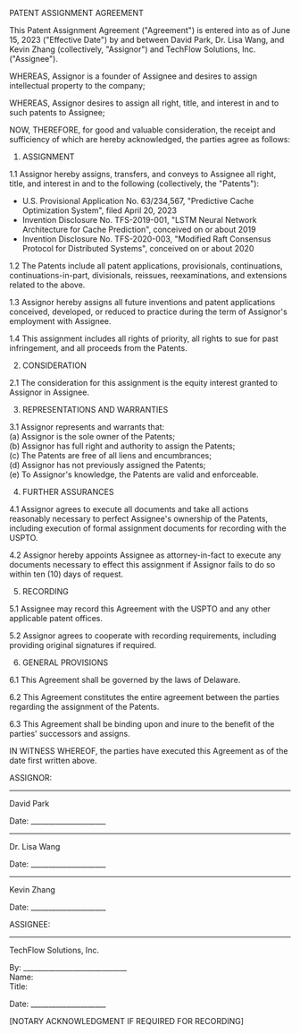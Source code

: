 <!--
Generated by CaseThread CLI POC
Document Type: patent-assignment-agreement
Input File: tfs-01-patent-assignment-founders.yaml
Generated: 2025-07-09T00:40:05.611Z
Generation Time: 31s
-->

PATENT ASSIGNMENT AGREEMENT


This Patent Assignment Agreement ("Agreement") is entered into as of June 15, 2023 ("Effective Date") by and between David Park, Dr. Lisa Wang, and Kevin Zhang (collectively, "Assignor") and TechFlow Solutions, Inc. ("Assignee").


WHEREAS, Assignor is a founder of Assignee and desires to assign intellectual property to the company;

WHEREAS, Assignor desires to assign all right, title, and interest in and to such patents to Assignee;

NOW, THEREFORE, for good and valuable consideration, the receipt and sufficiency of which are hereby acknowledged, the parties agree as follows:


1. ASSIGNMENT

1.1 Assignor hereby assigns, transfers, and conveys to Assignee all right, title, and interest in and to the following (collectively, the "Patents"):

- U.S. Provisional Application No. 63/234,567, "Predictive Cache Optimization System", filed April 20, 2023  
- Invention Disclosure No. TFS-2019-001, "LSTM Neural Network Architecture for Cache Prediction", conceived on or about 2019  
- Invention Disclosure No. TFS-2020-003, "Modified Raft Consensus Protocol for Distributed Systems", conceived on or about 2020  

1.2 The Patents include all patent applications, provisionals, continuations, continuations-in-part, divisionals, reissues, reexaminations, and extensions related to the above.

1.3 Assignor hereby assigns all future inventions and patent applications conceived, developed, or reduced to practice during the term of Assignor's employment with Assignee.

1.4 This assignment includes all rights of priority, all rights to sue for past infringement, and all proceeds from the Patents.


2. CONSIDERATION

2.1 The consideration for this assignment is the equity interest granted to Assignor in Assignee.


3. REPRESENTATIONS AND WARRANTIES

3.1 Assignor represents and warrants that:  
(a) Assignor is the sole owner of the Patents;  
(b) Assignor has full right and authority to assign the Patents;  
(c) The Patents are free of all liens and encumbrances;  
(d) Assignor has not previously assigned the Patents;  
(e) To Assignor's knowledge, the Patents are valid and enforceable.


4. FURTHER ASSURANCES

4.1 Assignor agrees to execute all documents and take all actions reasonably necessary to perfect Assignee's ownership of the Patents, including execution of formal assignment documents for recording with the USPTO.

4.2 Assignor hereby appoints Assignee as attorney-in-fact to execute any documents necessary to effect this assignment if Assignor fails to do so within ten (10) days of request.


5. RECORDING

5.1 Assignee may record this Agreement with the USPTO and any other applicable patent offices.

5.2 Assignor agrees to cooperate with recording requirements, including providing original signatures if required.


6. GENERAL PROVISIONS

6.1 This Agreement shall be governed by the laws of Delaware.

6.2 This Agreement constitutes the entire agreement between the parties regarding the assignment of the Patents.

6.3 This Agreement shall be binding upon and inure to the benefit of the parties' successors and assigns.


IN WITNESS WHEREOF, the parties have executed this Agreement as of the date first written above.

ASSIGNOR:

_____________________________  
David Park  

Date: _____________________  


_____________________________  
Dr. Lisa Wang  

Date: _____________________  


_____________________________  
Kevin Zhang  

Date: _____________________  


ASSIGNEE:

_____________________________  
TechFlow Solutions, Inc.

By: _____________________________  
Name:  
Title:  

Date: _____________________  


[NOTARY ACKNOWLEDGMENT IF REQUIRED FOR RECORDING]